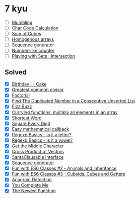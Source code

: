 # 7 kyu

* [ ] [Mumbling](https://www.codewars.com/kata/mumbling)
* [ ] [Char Code Calculation](https://www.codewars.com/kata/char-code-calculation)
* [ ] [Sum of Cubes](https://www.codewars.com/kata/sum-of-cubes)
* [ ] [Homogenous arrays](https://www.codewars.com/kata/homogenous-arrays)
* [ ] [Sequence generator](https://www.codewars.com/kata/sequence-generator-1)
* [ ] [Number-like counter](https://www.codewars.com/kata/number-like-counter)
* [ ] [Playing with Sets : Intersection](https://www.codewars.com/kata/playing-with-sets-intersection)

## Solved

* [x] [Birthday I - Cake](https://www.codewars.com/kata/5805ed25c2799821cb000005)
* [x] [Greatest common divisor](https://www.codewars.com/kata/5500d54c2ebe0a8e8a0003fd)
* [x] [Factorial](https://www.codewars.com/kata/54ff0d1f355cfd20e60001fc)
* [x] [Find The Duplicated Number in a Consecutive Unsorted List](https://www.codewars.com/kata/558dd9a1b3f79dc88e000001)
* [x] [Fizz Buzz](https://www.codewars.com/kata/5300901726d12b80e8000498)
* [x] [Currying functions: multiply all elements in an array](https://www.codewars.com/kata/586909e4c66d18dd1800009b)
* [x] [Shortest Word](https://www.codewars.com/kata/57cebe1dc6fdc20c57000ac9)
* [x] [Square Every Digit](https://www.codewars.com/kata/546e2562b03326a88e000020)
* [x] [Easy mathematical callback](https://www.codewars.com/kata/54b7c8d2cd7f51a839000ebf)
* [x] [Regexp Basics - is it a letter?](https://www.codewars.com/kata/567de72e8b3621b3c300000b)
* [x] [Regexp Basics - is it a vowel?](https://www.codewars.com/kata/567bed99ee3451292c000025)
* [x] [Get the Middle Character](https://www.codewars.com/kata/56747fd5cb988479af000028)
* [x] [Cross Product of Vectors](https://www.codewars.com/kata/54566695309908a6590005f1)
* [x] [SantaClausable Interface](https://www.codewars.com/kata/52b50a20fa0e77b304000103)
* [x] [Sequence generator](https://www.codewars.com/kata/56ba8a9b022c16017d0001f3)
* [x] [Fun with ES6 Classes #2 - Animals and Inheritance](https://www.codewars.com/kata/56f935002e6c0d55fa000d92)
* [x] [Fun with ES6 Classes #3 - Cuboids, Cubes and Getters](https://www.codewars.com/kata/56fbdda707cff41b68000de2)
* [x] [Anagram Detection](https://www.codewars.com/kata/529eef7a9194e0cbc1000255)
* [x] [You Complete Me](https://www.codewars.com/kata/63967eb85e54bd00237d2201)
* [x] [The Newest Function](https://www.codewars.com/kata/5a2cb53cee1aaef2fa000037)
